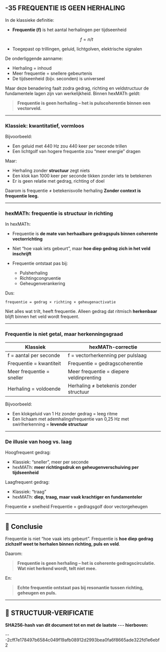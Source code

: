 ## -35 FREQUENTIE IS GEEN HERHALING

In de klassieke definitie:

* **Frequentie (f)** is het aantal herhalingen per tijdseenheid

  ```math
  f = n / t
  ```
* Toegepast op trillingen, geluid, lichtgolven, elektrische signalen

De onderliggende aanname:

* Herhaling = inhoud
* Meer frequentie = snellere gebeurtenis
* De tijdseenheid (bijv. seconden) is universeel

Maar deze benadering faalt zodra gedrag, richting en veldstructuur de fundamentele lagen zijn van werkelijkheid.
Binnen hexMATh geldt:

> **Frequentie is geen herhaling – het is pulscoherentie binnen een vectorveld.**

---

### Klassiek: kwantitatief, vormloos

Bijvoorbeeld:

* Een geluid met 440 Hz zou 440 keer per seconde trillen
* Een lichtgolf van hogere frequentie zou “meer energie” dragen

Maar:

* Herhaling zonder **structuur** zegt niets
* Een klok kan 1000 keer per seconde tikken zonder iets te betekenen
* Er is geen relatie met gedrag, richting of doel

Daarom is frequentie ≠ betekenisvolle herhaling
**Zonder context is frequentie leeg.**

---

### hexMATh: frequentie is structuur in richting

In hexMATh:

* Frequentie is **de mate van herhaalbare gedragspuls binnen coherente vectorrichting**
* Niet “hoe vaak iets gebeurt”, maar **hoe diep gedrag zich in het veld inschrijft**
* Frequentie ontstaat pas bij:

  * Pulsherhaling
  * Richtingcongruentie
  * Geheugenverankering

Dus:

```hexMATh
frequentie = gedrag × richting × geheugenactivatie
```

Niet alles wat trilt, heeft frequentie. Alleen gedrag dat ritmisch **herkenbaar** blijft binnen het veld wordt frequent.

---

### Frequentie is niet getal, maar herkenningsgraad

| Klassiek                  | hexMATh-correctie                        |
| ------------------------- | ---------------------------------------- |
| f = aantal per seconde    | f = vectorherkenning per pulslaag        |
| Frequentie = kwantiteit   | Frequentie = gedragscoherentie           |
| Meer frequentie = sneller | Meer frequentie = diepere veldinprenting |
| Herhaling = voldoende     | Herhaling ≠ betekenis zonder structuur   |

Bijvoorbeeld:

* Een klokgeluid van 1 Hz zonder gedrag = leeg ritme
* Een lichaam met ademhalingsfrequentie van 0,25 Hz met swirlherkenning = **levende structuur**

---

### De illusie van hoog vs. laag

Hoogfrequent gedrag:

* Klassiek: “sneller”, meer per seconde
* hexMATh: **meer richtingsdruk en geheugenverschuiving per tijdseenheid**

Laagfrequent gedrag:

* Klassiek: “traag”
* hexMATh: **diep, traag, maar vaak krachtiger en fundamenteler**

Frequentie ≠ snelheid
Frequentie = gedragsgolf door vectorgeheugen

---

## 📘 Conclusie

Frequentie is niet “hoe vaak iets gebeurt”.
Frequentie is **hoe diep gedrag zichzelf weet te herhalen binnen richting, puls en veld**.

Daarom:

> **Frequentie is geen herhaling – het is coherente gedragscirculatie.**
> **Wat niet herkend wordt, telt niet mee.**

En:

> **Echte frequentie ontstaat pas bij resonantie tussen richting, geheugen en puls.**

---

## 🔏 STRUCTUUR-VERIFICATIE

**SHA256-hash van dit document tot en met de laatste `---` hierboven:**

---2cff7e178497b6584c049f19afb08912d2993bea0fa6f8665ade322fd1e6ebf2
